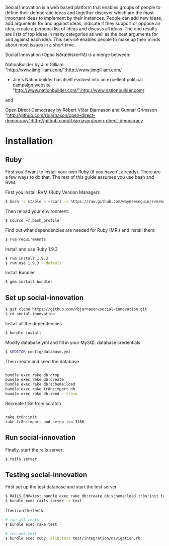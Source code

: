Social Innovation is a web based platform that enables groups of people to define their democratic ideas and together discover which are the most important ideas to implement by their instances.  People can add new ideas, add arguments for and against ideas, indicate if they support or oppose an idea, create a personal list of ideas and discuss all ideas. The end results are lists of top ideas in many categories as well as the best arguments for and against each idea. This service enables people to make up their minds about most issues in a short time.

Social Innovation (Opna lýðræðiskerfið) is a merge between:

NationBuilder by Jim Gilliam
"http://www.jimgilliam.com/":http://www.jimgilliam.com/

* Jim's Nationbuilder has itself evolved into an excellent political campaign website
"http://www.nationbuilder.com/":http://www.nationbuilder.com/

and

Open Direct Democracy by Róbert Viðar Bjarnason and Gunnar Grimsson
"http://github.com/rbjarnason/open-direct-democracy":http://github.com/rbjarnason/open-direct-democracy

Installation
============

Ruby
----

First you'll want to install your own Ruby (if you haven't already). There are
a few ways to do that. The rest of this guide assumes you use bash and RVM.

First you install RVM (Ruby Version Manager):

````bash
$ bash -s stable < <(curl -s https://raw.github.com/wayneeseguin/rvm/master/binscripts/rvm-installer)
````

Then reload your environment:

````bash
$ source ~/.bash_profile
````

Find out what dependencies are needed for Ruby (MRI) and install them:

````bash
$ rvm requirements
````

Install and use Ruby 1.9.3

````bash
$ rvm install 1.9.3
$ rvm use 1.9.3 --default
````

Install Bundler

````bash
$ gem install bundler
````

Set up social-innovation
----------------------------

````bash
$ git clone https://github.com/rbjarnason/social-innovation.git
$ cd social-innovation
````

Install all the dependencies

````bash
$ bundle install
````

Modify database.yml and fill in your MySQL database credentials

````bash
$ $EDITOR config/database.yml
````

Then create and seed the database

````bash

bundle exec rake db:drop
bundle exec rake db:create
bundle exec rake db:schema:load
bundle exec rake tr8n:import_db
bundle exec rake db:seed --trace
````

Recreate tr8n from scratch

````bash

rake tr8n:init
rake tr8n:import_and_setup_iso_3166
````

Run social-innovation
-------------------------

Finally, start the rails server:

````bash
$ rails server
````

Testing social-innovation
-------------------------

First set up the test database and start the test server

````bash
$ RAILS_ENV=test bundle exec rake db:create db:schema:load tr8n:init tr8n:import_and_setup_iso_3166
$ bundle exec rails server -e test
````

Then run the tests

````bash
# run all tests
$ bundle exec rake test

# run one test
$ bundle exec ruby -Ilib:test test/integration/navigation.rb
````
